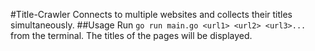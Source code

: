 #Title-Crawler
Connects to multiple websites and collects their titles simultaneously.
##Usage
Run `go run main.go <url1> <url2> <url3>...` from the terminal.
The titles of the pages will be displayed.